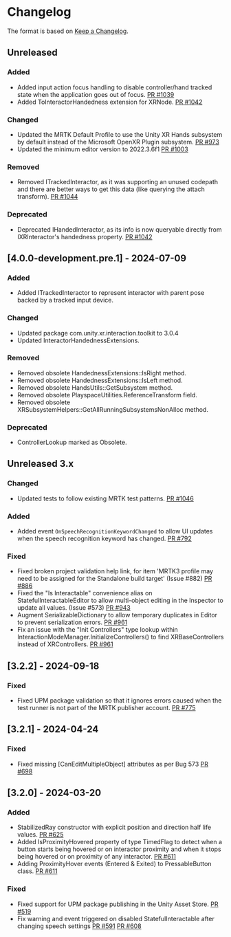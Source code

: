 # Changelog

The format is based on [Keep a Changelog](https://keepachangelog.com/en/1.1.0/).

## Unreleased

### Added

* Added input action focus handling to disable controller/hand tracked state when the application goes out of focus. [PR #1039](https://github.com/MixedRealityToolkit/MixedRealityToolkit-Unity/pull/1039)
* Added ToInteractorHandedness extension for XRNode. [PR #1042](https://github.com/MixedRealityToolkit/MixedRealityToolkit-Unity/pull/1042)

### Changed

* Updated the MRTK Default Profile to use the Unity XR Hands subsystem by default instead of the Microsoft OpenXR Plugin subsystem. [PR #973](https://github.com/MixedRealityToolkit/MixedRealityToolkit-Unity/pull/973)
* Updated the minimum editor version to 2022.3.6f1 [PR #1003](https://github.com/MixedRealityToolkit/MixedRealityToolkit-Unity/pull/1003)

### Removed

* Removed ITrackedInteractor, as it was supporting an unused codepath and there are better ways to get this data (like querying the attach transform). [PR #1044](https://github.com/MixedRealityToolkit/MixedRealityToolkit-Unity/pull/1044)

### Deprecated

* Deprecated IHandedInteractor, as its info is now queryable directly from IXRInteractor's handedness property. [PR #1042](https://github.com/MixedRealityToolkit/MixedRealityToolkit-Unity/pull/1042)

## [4.0.0-development.pre.1] - 2024-07-09

### Added

* Added ITrackedInteractor to represent interactor with parent pose backed by a tracked input device.

### Changed

* Updated package com.unity.xr.interaction.toolkit to 3.0.4
* Updated InteractorHandednessExtensions.

### Removed

* Removed obsolete HandednessExtensions::IsRight method.
* Removed obsolete HandednessExtensions::IsLeft method.
* Removed obsolete HandsUtils::GetSubsystem method.
* Removed obsolete PlayspaceUtilities.ReferenceTransform field.
* Removed obsolete XRSubsystemHelpers::GetAllRunningSubsystemsNonAlloc method.

### Deprecated

* ControllerLookup marked as Obsolete.

## Unreleased 3.x

### Changed

* Updated tests to follow existing MRTK test patterns. [PR #1046](https://github.com/MixedRealityToolkit/MixedRealityToolkit-Unity/pull/1046)

### Added

* Added event `OnSpeechRecognitionKeywordChanged` to allow UI updates when the speech recognition keyword has changed. [PR #792](https://github.com/MixedRealityToolkit/MixedRealityToolkit-Unity/pull/792/)

### Fixed

* Fixed broken project validation help link, for item 'MRTK3 profile may need to be assigned for the Standalone build target' (Issue #882) [PR #886](https://github.com/MixedRealityToolkit/MixedRealityToolkit-Unity/pull/886)
* Fixed the "Is Interactable" convenience alias on StatefulInteractableEditor to allow multi-object editing in the Inspector to update all values. (Issue #573) [PR #943](https://github.com/MixedRealityToolkit/MixedRealityToolkit-Unity/pull/943)
* Augment SerializableDictionary to allow temporary duplicates in Editor to prevent serialization errors. [PR #961](https://github.com/MixedRealityToolkit/MixedRealityToolkit-Unity/pull/961)
* Fix an issue with the "Init Controllers" type lookup within InteractionModeManager.InitializeControllers() to find XRBaseControllers instead of XRControllers. [PR #961](https://github.com/MixedRealityToolkit/MixedRealityToolkit-Unity/pull/961)

## [3.2.2] - 2024-09-18

### Fixed

* Fixed UPM package validation so that it ignores errors caused when the test runner is not part of the MRTK publisher account. [PR #775](https://github.com/MixedRealityToolkit/MixedRealityToolkit-Unity/pull/775/)

## [3.2.1] - 2024-04-24

### Fixed

* Fixed missing [CanEditMultipleObject] attributes as per Bug 573 [PR #698](https://github.com/MixedRealityToolkit/MixedRealityToolkit-Unity/pull/698)

## [3.2.0] - 2024-03-20

### Added

* StabilizedRay constructor with explicit position and direction half life values. [PR #625](https://github.com/MixedRealityToolkit/MixedRealityToolkit-Unity/pull/625)
* Added IsProximityHovered property of type TimedFlag to detect when a button starts being hovered or on interactor proximity and when it stops being hovered or on proximity of any interactor. [PR #611](https://github.com/MixedRealityToolkit/MixedRealityToolkit-Unity/pull/611)
* Adding ProximityHover events (Entered & Exited) to PressableButton class. [PR #611](https://github.com/MixedRealityToolkit/MixedRealityToolkit-Unity/pull/611)


### Fixed

* Fixed support for UPM package publishing in the Unity Asset Store. [PR #519](https://github.com/MixedRealityToolkit/MixedRealityToolkit-Unity/pull/519)
* Fix warning and event triggered on disabled StatefulInteractable after changing speech settings [PR #591](https://github.com/MixedRealityToolkit/MixedRealityToolkit-Unity/pull/591) [PR #608](https://github.com/MixedRealityToolkit/MixedRealityToolkit-Unity/pull/608)
